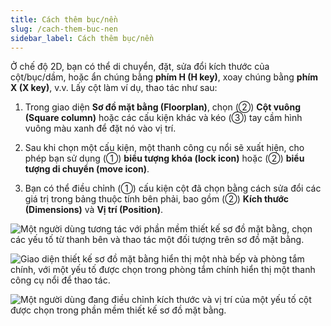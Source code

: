 ```yaml
---
title: Cách thêm bục/nền
slug: /cach-them-buc-nen
sidebar_label: Cách thêm bục/nền
---
```


Ở chế độ 2D, bạn có thể di chuyển, đặt, sửa đổi kích thước của cột/bục/dầm, hoặc ẩn chúng bằng **phím H (H key)**, xoay chúng bằng **phím X (X key)**, v.v. Lấy cột làm ví dụ, thao tác như sau:

1. Trong giao diện **Sơ đồ mặt bằng (Floorplan)**, chọn (②) **Cột vuông (Square column)** hoặc các cấu kiện khác và kéo (③) tay cầm hình vuông màu xanh để đặt nó vào vị trí.

2. Sau khi chọn một cấu kiện, một thanh công cụ nổi sẽ xuất hiện, cho phép bạn sử dụng (①) **biểu tượng khóa (lock icon)** hoặc (②) **biểu tượng di chuyển (move icon)**.

3. Bạn có thể điều chỉnh (①) cấu kiện cột đã chọn bằng cách sửa đổi các giá trị trong bảng thuộc tính bên phải, bao gồm (②) **Kích thước (Dimensions)** và **Vị trí (Position)**.

![Một người dùng tương tác với phần mềm thiết kế sơ đồ mặt bằng, chọn các yếu tố từ thanh bên và thao tác một đối tượng trên sơ đồ mặt bằng.](https://storage.googleapis.com/jegavn_kb/images/35ef9d65-c615-4438-8207-b069730cf71e.png)

![Giao diện thiết kế sơ đồ mặt bằng hiển thị một nhà bếp và phòng tắm chính, với một yếu tố được chọn trong phòng tắm chính hiển thị một thanh công cụ nổi để thao tác.](https://storage.googleapis.com/jegavn_kb/images/38b2bb9c-fd56-4e9d-86cc-132e578c49d1.png)

![Một người dùng đang điều chỉnh kích thước và vị trí của một yếu tố cột được chọn trong phần mềm thiết kế sơ đồ mặt bằng.](https://storage.googleapis.com/jegavn_kb/images/2a73d2d5-661a-47d9-a8d3-6c4a1873e1fd.png)